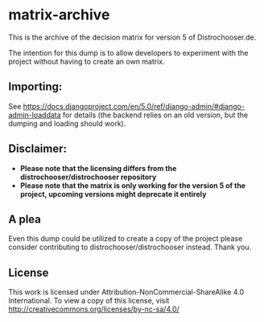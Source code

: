 # matrix-archive

This is the archive of the decision matrix for version 5 of Distrochooser.de.

The intention for this dump is to allow developers to experiment with the project without having to create an own matrix.

## Importing:

See https://docs.djangoproject.com/en/5.0/ref/django-admin/#django-admin-loaddata for details (the backend relies on an old version, but the dumping and loading should work).

## Disclaimer:

- **Please note that the licensing differs from the distrochooser/distrochooser repository**
- **Please note that the matrix is only working for the version 5 of the project, upcoming versions might deprecate it entirely**

## A plea

Even this dump could be utilized to create a copy of the project please consider contributing to distrochooser/distrochooser instead. Thank you. 

## License

This work is licensed under Attribution-NonCommercial-ShareAlike 4.0 International. To view a copy of this license, visit http://creativecommons.org/licenses/by-nc-sa/4.0/
